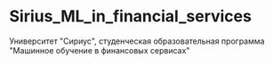 # Sirius_ML_in_financial_services
Университет "Сириус", студенческая образовательная программа "Машинное обучение в финансовых сервисах"
